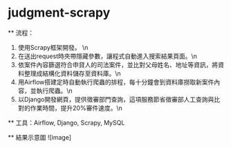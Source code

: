 # judgment-scrapy


** 流程：
  1. 使用Scrapy框架開發。 \n
  2. 在送出request時夾帶隱藏參數，讓程式自動進入搜索結果頁面。\n
  3. 依案件內容篩選符合申貸人的司法案件，並比對父母姓名、地址等資訊，將資料整理成結構化資料儲存至資料庫。\n
  4. 用Airflow搭建定時自動執行爬蟲的排程，每十分鐘會到資料庫撈取新案件內容，並執行爬蟲。\n
  5. 以Django開發網頁，提供徵審部門查詢，這項服務節省徵審部人工查詢與比對的作業時間，提升20%審件速度。\n
﻿

** 工具：Airflow, Django, Scrapy, MySQL

** 結果示意圖
![image]
